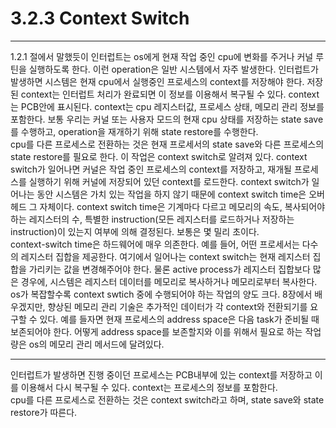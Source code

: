 # 3.2.3 Context Switch
---
1.2.1 절에서 말했듯이 인터럽트는 os에게 현재 작업 중인 cpu에 변화를 주거나 커널 루틴을 실행하도록 한다. 이런 operation은 일반 시스템에서 자주 발생한다. 인터럽트가 발생하면 시스템은 현재 cpu에서 실행중인 프로세스의 context를 저장해야 한다. 저장된 context는 인터럽트 처리가 완료되면 이 정보를 이용해서 복구될 수 있다. context는 PCB안에 표시된다. context는 cpu 레지스터값, 프로세스 상태, 메모리 관리 정보를 포함한다. 보통 우리는 커널 또는 사용자 모드의 현재 cpu 상태를 저장하는 state save를 수행하고, operation을 재개하기 위해 state restore를 수행한다.
<br>
cpu를 다른 프로세스로 전환하는 것은 현재 프로세서의 state save와 다른 프로세스의 state restore를 필요로 한다. 이 작업은 context switch로 알려져 있다. context switch가 일어나면 커널은 작업 중인 프로세스의 context를 저장하고, 재개될 프로세스를 실행하기 위해 커널에 저장되어 있던 context를 로드한다. context switch가 일어나는 동안 시스템은 가치 있는 작업을 하지 않기 때문에 context switch time은 오버헤드 그 자체이다. context switch time은 기계마다 다르고 메모리의 속도, 복사되어야 하는 레지스터의 수, 특별한 instruction(모든 레지스터를 로드하거나 저장하는 instruction)이 있는지 여부에 의해 결정된다. 보통은 몇 밀리 초이다.
<br>
context-switch time은 하드웨어에 매우 의존한다. 예를 들어, 어떤 프로세서는 다수의 레지스터 집합을 제공한다. 여기에서 일어나는 context switch는 현재 레지스터 집합을 가리키는 값을 변경해주어야 한다. 물론 active process가 레지스터 집합보다 많은 경우에, 시스템은 레지스터 데이터를 메모리로 복사하거나 메모리로부터 복사한다. os가 복잡할수록 context swtich 중에 수행되어야 하는 작업의 양도 크다. 8장에서 배우겠지만, 향상된 메모리 관리 기술은 추가적인 데이터가 각 context와 전환되기를 요구할 수 있다. 예를 들자면 현재 프로세스의 address space은 다음 task가 준비될 때 보존되어야 한다. 어떻게 address space를 보존할지와 이를 위해서 필요로 하는 작업량은 os의 메모리 관리 메서드에 달려있다.

---

인터럽트가 발생하면 진행 중이던 프로세스는 PCB내부에 있는 context를 저장하고 이를 이용해서 다시 복구될 수 있다. context는 프로세스의 정보를 포함한다.
<br>
cpu를 다른 프로세스로 전환하는 것은 context switch라고 하며, state save와 state restore가 따른다.
